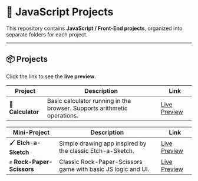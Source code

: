 # 🧠 JavaScript Projects

This repository contains  **JavaScript / Front-End projects**, organized into separate folders for each project.   

---
## 📦 Projects

Click the link to see the **live preview**.

| Project | Description | Link |
|---------|-------------|------|
| 🧮 **Calculator** | Basic calculator running in the browser. Supports arithmetic operations. | [Live Preview](https://forciu.github.io/JavaScript-Projects/Calculator/) |



| Mini-Project | Description | Link |
|---------|-------------|------|
| 🖌️ **Etch-a-Sketch** | Simple drawing app inspired by the classic Etch-a-Sketch. | [Live Preview](https://forciu.github.io/JavaScript-Projects/Mini_Projects/Etch_A_Sketch/) |
| ✊ **Rock-Paper-Scissors** | Classic Rock-Paper-Scissors game with basic JS logic and UI. | [Live Preview](https://forciu.github.io/JavaScript-Projects/Mini_Projects/Rock_Paper_Scissors/) |
